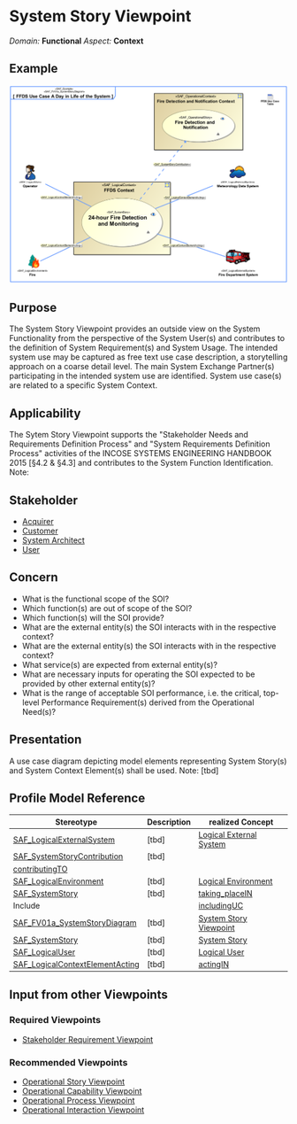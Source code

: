 # System Story Viewpoint
*Domain:* **Functional** *Aspect:* **Context**
## Example
![FFDS Use Case A Day in Life of the System](../diagrams/FFDS-Use-Case-A-Day-in-Life-of-the-System.svg)
## Purpose
The System Story Viewpoint provides an outside view on the System Functionality from the perspective of the System User(s) and contributes to the definition of System Requirement(s) and System Usage. The intended system use may be captured as free text use case description, a storytelling approach on a coarse detail level. The main System Exchange Partner(s) participating in the intended system use are identified. System use case(s) are related to a specific System Context.
## Applicability
The Sytem Story Viewpoint supports the "Stakeholder Needs and Requirements Definition Process" and "System Requirements Definition Process" activities of the INCOSE SYSTEMS ENGINEERING HANDBOOK 2015 [§4.2 & §4.3] and contributes to the System Function Identification.
Note:
## Stakeholder
* [Acquirer](../stakeholders.md#Acquirer)
* [Customer](../stakeholders.md#Customer)
* [System Architect](../stakeholders.md#System-Architect)
* [User](../stakeholders.md#User)
## Concern
* What is the functional scope of the SOI?
* Which function(s) are out of scope of the SOI?
* Which function(s) will the SOI provide?
* What are the external entity(s) the SOI interacts with in the respective context?
* What are the external entity(s) the SOI interacts with in the respective context?
* What service(s) are expected from external entity(s)?
* What are necessary inputs for operating the SOI expected to be provided by other external entity(s)?
* What is the range of acceptable SOI performance, i.e. the critical, top-level Performance Requirement(s) derived from the Operational Need(s)?
## Presentation
A use case diagram depicting model elements representing System Story(s) and System Context Element(s) shall be used.
Note: [tbd]

## Profile Model Reference
|Stereotype | Description|realized Concept
|---|---|---|
|[SAF_LogicalExternalSystem](stereotypes.md#SAF_LogicalExternalSystem)|[tbd]|[Logical External System](concepts.md#Logical-External-System)|
|[SAF_SystemStoryContribution](stereotypes.md#SAF_SystemStoryContribution)|[tbd]
|[contributingTO](concepts.md#contributingTO)|
|[SAF_LogicalEnvironment](stereotypes.md#SAF_LogicalEnvironment)|[tbd]|[Logical Environment](concepts.md#Logical-Environment)|
|[SAF_SystemStory](stereotypes.md#SAF_SystemStory)|[tbd]|[taking_placeIN](concepts.md#taking_placeIN)|
|Include||[includingUC](concepts.md#includingUC)|
|[SAF_FV01a_SystemStoryDiagram](stereotypes.md#SAF_FV01a_SystemStoryDiagram)|[tbd]|[System Story Viewpoint](concepts.md#System-Story-Viewpoint)|
|[SAF_SystemStory](stereotypes.md#SAF_SystemStory)|[tbd]|[System Story](concepts.md#System-Story)|
|[SAF_LogicalUser](stereotypes.md#SAF_LogicalUser)|[tbd]|[Logical User](concepts.md#Logical-User)|
|[SAF_LogicalContextElementActing](stereotypes.md#SAF_LogicalContextElementActing)|[tbd]|[actingIN](concepts.md#actingIN)|
## Input from other Viewpoints
### Required Viewpoints
* [Stakeholder Requirement Viewpoint](Stakeholder-Requirement-Viewpoint.md)
### Recommended Viewpoints
* [Operational Story Viewpoint](Operational-Story-Viewpoint.md)
* [Operational Capability Viewpoint](Operational-Capability-Viewpoint.md)
* [Operational Process Viewpoint](Operational-Process-Viewpoint.md)
* [Operational Interaction Viewpoint](Operational-Interaction-Viewpoint.md)
